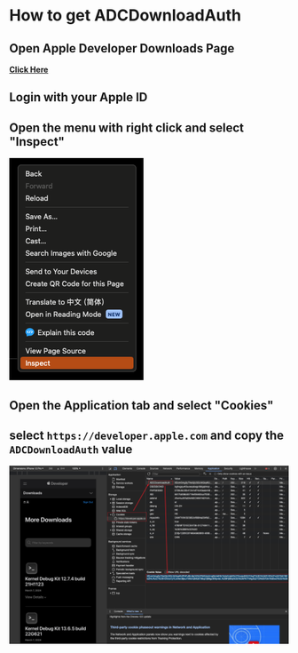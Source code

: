 # How to get ADCDownloadAuth

## Open Apple Developer Downloads Page
[**Click Here**](https://developer.apple.com/download/all/)

## Login with your Apple ID

## Open the menu with right click and select "Inspect"
![Inspect](./assets/get_auth/open_menu.png)

## Open the Application tab and select "Cookies"

## select `https://developer.apple.com` and copy the `ADCDownloadAuth` value

![copy auth](./assets/get_auth/copy_auth.png)
